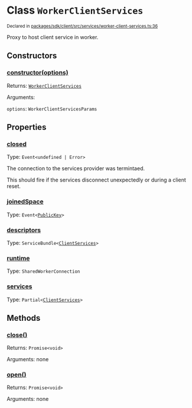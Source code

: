 # Class `WorkerClientServices`
<sub>Declared in [packages/sdk/client/src/services/worker-client-services.ts:36](https://github.com/dxos/dxos/blob/d2aae6ea4/packages/sdk/client/src/services/worker-client-services.ts#L36)</sub>


Proxy to host client service in worker.

## Constructors
### [constructor(options)](https://github.com/dxos/dxos/blob/d2aae6ea4/packages/sdk/client/src/services/worker-client-services.ts#L51)




Returns: <code>[WorkerClientServices](/api/@dxos/client/classes/WorkerClientServices)</code>

Arguments: 

`options`: <code>WorkerClientServicesParams</code>



## Properties
### [closed](https://github.com/dxos/dxos/blob/d2aae6ea4/packages/sdk/client/src/services/worker-client-services.ts#L37)
Type: <code>Event&lt;undefined | Error&gt;</code>

The connection to the services provider was termintaed.

This should fire if the services disconnect unexpectedly or during a client reset.

### [joinedSpace](https://github.com/dxos/dxos/blob/d2aae6ea4/packages/sdk/client/src/services/worker-client-services.ts#L38)
Type: <code>Event&lt;[PublicKey](/api/@dxos/react-client/classes/PublicKey)&gt;</code>



### [descriptors](https://github.com/dxos/dxos/blob/d2aae6ea4/packages/sdk/client/src/services/worker-client-services.ts#L57)
Type: <code>ServiceBundle&lt;[ClientServices](/api/@dxos/client/types/ClientServices)&gt;</code>



### [runtime](https://github.com/dxos/dxos/blob/d2aae6ea4/packages/sdk/client/src/services/worker-client-services.ts#L65)
Type: <code>SharedWorkerConnection</code>



### [services](https://github.com/dxos/dxos/blob/d2aae6ea4/packages/sdk/client/src/services/worker-client-services.ts#L61)
Type: <code>Partial&lt;[ClientServices](/api/@dxos/client/types/ClientServices)&gt;</code>




## Methods
### [close()](https://github.com/dxos/dxos/blob/d2aae6ea4/packages/sdk/client/src/services/worker-client-services.ts#L128)




Returns: <code>Promise&lt;void&gt;</code>

Arguments: none




### [open()](https://github.com/dxos/dxos/blob/d2aae6ea4/packages/sdk/client/src/services/worker-client-services.ts#L70)




Returns: <code>Promise&lt;void&gt;</code>

Arguments: none




